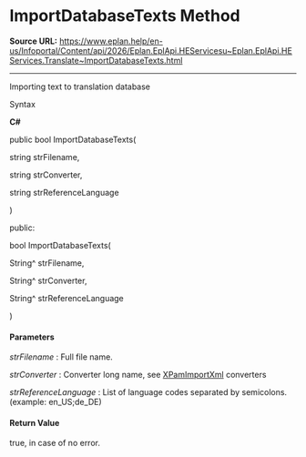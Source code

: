 # ImportDatabaseTexts Method

**Source URL:** https://www.eplan.help/en-us/Infoportal/Content/api/2026/Eplan.EplApi.HEServicesu~Eplan.EplApi.HEServices.Translate~ImportDatabaseTexts.html

---

Importing text to translation database

Syntax

**C#**



public bool ImportDatabaseTexts( 

   string strFilename,

   string strConverter,

   string strReferenceLanguage

)

public:

bool ImportDatabaseTexts( 

   String^ strFilename,

   String^ strConverter,

   String^ strReferenceLanguage

)


#### Parameters

*strFilename*
:   Full file name.

*strConverter*
:   Converter long name, see [XPamImportXml](XPamImportXml.html) converters

*strReferenceLanguage*
:   List of language codes separated by semicolons.(example: en\_US;de\_DE)

#### Return Value

true, in case of no error.

